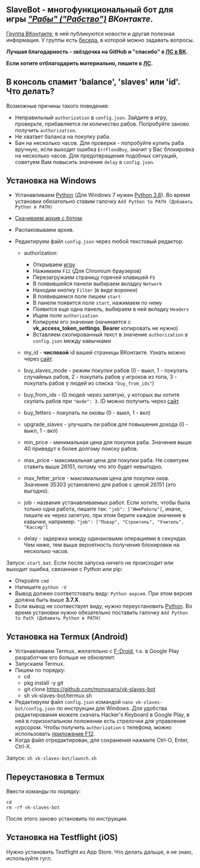 __SlaveBot - многофункциональный бот для игры *["Рабы" ("Рабство")](https://vk.com/app7794757) ВКонтакте*.__ 
-------------

[Группа ВКонтакте](https://vk.com/club203543653), в ней публикуются новости и другая полезная информация. У группы есть [беседа](https://vk.me/join/d4lmYy0XQdusTdgdW3acrqXcaH_plolkc7o=), в которой можно задавать вопросы.

**Лучшая благодарность - звёздочка на GitHub и "спасибо" в [ЛС в ВК](https://vk.com/id607137534).**

**Если хотите отблагодарить материально, пишите в [ЛС](https://vk.com/id607137534).**

## В консоль спамит **'balance'**, **'slaves'** или **'id'**. Что делать?

Возможные причины такого поведения:

- Неправильный `authorization` в `config.json`. Зайдите в игру, проверьте, прибавляется ли количество рабов. Попробуйте заново получить `authorization`.
- Не хватает баланса на покупку раба.
- Бан на несколько часов. Для проверки - попробуйте купить раба вручную, если выходит ошибка `ErrFloodBuy`, значит у Вас блокировка на несколько часов. Для предотвращения подобных ситуаций, советуем Вам повысить значение `delay` в `config.json`.

## Установка на Windows

- Устанавливаем [Python](https://www.python.org/downloads/windows) (Для Windows 7 нужен [Python 3.8](https://python.org/ftp/python/3.8.8/python-3.8.8.exe)). Во время установки обязательно ставим галочку `Add Python to PATH (Добавить Python в PATH)`
- [Скачиваем архив с ботом](https://github.com/monosans/vk-slaves-bot/archive/refs/heads/main.zip).
- Распаковываем архив.
- Редактируем файл `config.json` через любой текстовый редактор:

  - authorization:
    - Открываем [игру](https://vk.com/app7794757)
    - Нажимаем `F12` (Для Chromium браузеров)
    - Перезагружаем страницу горячей клавишей `F5`
    - В появившейся панели выбираем вкладку `Network`
    - Находим кнопку `Filter` (в виде воронки)
    - В появившемся поле пишем `start`
    - В панели появится поле `start`, нажимаем по нему
    - Появится еще одна панель, выбираем в ней вкладку `Headers`
    - Ищем поле `authorization`
    - Копируем его значение (начинается c **vk_access_token_settings**, **Bearer** копировать не нужно)
    - Вставляем скопированный текст в значение `authorization` в `config.json` между кавычками
  - my_id - **числовой** id вашей страницы ВКонтакте. Узнать можно через [сайт](https://regvk.com/id).

  - buy_slaves_mode - режим покупки рабов (0 - выкл, 1 - покупать случайных рабов, 2 - покупать рабов у игроков из топа, 3 - покупать рабов у людей из списка `"buy_from_ids"`)
  - buy_from_ids - ID людей через запятую, у которых вы хотите скупать рабов при `"mode": 3`. ID можно получить через [сайт](https://regvk.com/id).
  - buy_fetters - покупать ли оковы (0 - выкл, 1 - вкл)
  - upgrade_slaves - улучшать ли рабов для повышения дохода (0 - выкл, 1 - вкл)
  - min_price - минимальная цена для покупки раба. Значения выше 40 приведут к более долгому поиску рабов.
  - max_price - максимальная цена для покупки раба. Не советуем ставить выше 26151, потому что это будет невыгодно.
  - max_fetter_price - максимальная цена для покупки оков. Значение 35303 установлено для рабов с ценой 26151 (это выгодно).
  - job - названия устанавливаемых работ. Если хотите, чтобы была только одна работа, пишите так: `"job": ["ИмяРаботы"]`, иначе, пишите их через запятую, при этом берите каждое значение в кавычки, например: `"job": ["Повар", "Строитель", "Учитель", "Кассир"]`
  - delay - задержка между одинаковыми операциями в секундах. Чем ниже, тем выше вероятность получения блокировки на несколько часов.

Запуск: `start.bat`. Если после запуска ничего не происходит или выходит ошибка, связанная с Python или pip:

- Откройте `cmd`
- Напишите `python -V`
- Вывод должен соответстовать виду: `Python версия`. При этом версия должна быть выше **3.7.X**.
- Если вывод не соотвествует виду, нужно переустановить [Python](https://www.python.org/downloads/windows). Во время установки нужно обязательно поставить галочку `Add Python to Path (Добавить Python в PATH)`

## Установка на Termux (Android)

- Устанавливаем Termux, желательно с [F-Droid](https://f-droid.org/repo/com.termux_108.apk), т.к. в Google Play разработчик его больше не обновляет.
- Запускаем Termux.
- Пишем по порядку:
  - cd
  - pkg install -y git
  - git clone https://github.com/monosans/vk-slaves-bot
  - sh vk-slaves-bot/termux.sh
- Редактируем файл `config.json` командой `nano vk-slaves-bot/config.json` по инструкции для Windows. Для удобства редактирования можете скачать Hacker's Keyboard в Google Play, в ней в горизонтальном положении есть стрелочки для управления курсором. Чтобы получить `authorization` с телефона, можно использовать [приложение F12](https://play.google.com/store/apps/details?id=com.asfmapps.f12).
- Когда файл отредактирован, для сохранения нажмите Ctrl-O, Enter, Ctrl-X.

Запуск: `sh vk-slaves-bot/launch.sh`

## Переустановка в Termux

Ввести команды по порядку:

```
cd
rm -rf vk-slaves-bot
```

После этого заново установить по инструкции.

## Установка на Testflight (iOS)

Нужно установить Testflight из App Store. Что делать дальше, я не знаю, используйте гугл.
